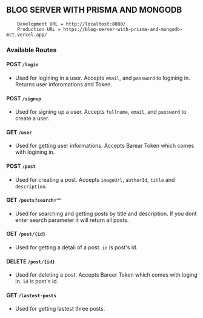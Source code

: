 ## BLOG SERVER WITH PRISMA AND MONGODB

```
    Development URL = http://localhost:8080/
    Production URL = https://blog-server-with-prisma-and-mongodb-mct.vercel.app/
```

### Available Routes

#### **POST** `/login`

-   Used for logining in a user. Accepts `email`, and `password` to logining in. Returns user inforomations and Token.

#### **POST** `/signup`

-   Used for signing up a user. Accepts `fullname`, `email`, and `password` to create a user.

#### **GET** `/user`

-   Used for getting user informations. Accepts Barear Token which comes with logining in.

#### **POST** `/post`

-   Used for creating a post. Accepts `imageUrl`, `authorId`, `title` and `description`.

#### **GET** `/posts?search=""`

-   Used for searching and getting posts by title and description. If you dont enter search parameter it will return all posts.

#### **GET** `/post/{id}`

-   Used for getting a detail of a post. `id` is post's id.

#### **DELETE** `/post/{id}`

-   Used for deleting a post. Accepts Bareer Token which comes with loging in. `id` is post's id.

#### **GET** `/lastest-posts`

-   Used for getting lastest three posts.

